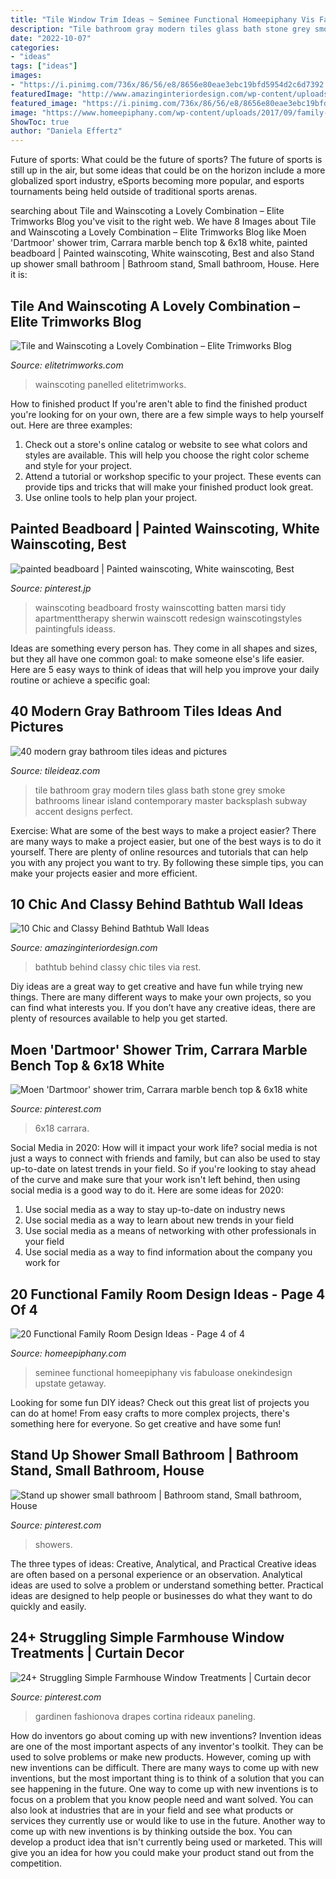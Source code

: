 ```yaml
---
title: "Tile Window Trim Ideas ~ Seminee Functional Homeepiphany Vis Fabuloase Onekindesign Upstate Getaway"
description: "Tile bathroom gray modern tiles glass bath stone grey smoke bathrooms linear island contemporary master backsplash subway accent designs perfect"
date: "2022-10-07"
categories:
- "ideas"
tags: ["ideas"]
images:
- "https://i.pinimg.com/736x/86/56/e8/8656e80eae3ebc19bfd5954d2c6d7392.jpg"
featuredImage: "http://www.amazinginteriordesign.com/wp-content/uploads/2016/08/10-chic-and-classy-behind-bathtub-wall-ideas-3.jpg"
featured_image: "https://i.pinimg.com/736x/86/56/e8/8656e80eae3ebc19bfd5954d2c6d7392.jpg"
image: "https://www.homeepiphany.com/wp-content/uploads/2017/09/family-rooms_359.jpg"
ShowToc: true
author: "Daniela Effertz"
---
```



Future of sports: What could be the future of sports?
The future of sports is still up in the air, but some ideas that could be on the horizon include a more globalized sport industry, eSports becoming more popular, and esports tournaments being held outside of traditional sports arenas.

	

		
searching about Tile and Wainscoting a Lovely Combination – Elite Trimworks Blog you've visit to the right web. We have 8 Images about Tile and Wainscoting a Lovely Combination – Elite Trimworks Blog like Moen &#039;Dartmoor&#039; shower trim, Carrara marble bench top &amp; 6x18 white, painted beadboard | Painted wainscoting, White wainscoting, Best and also Stand up shower small bathroom | Bathroom stand, Small bathroom, House. Here it is:
		
    
## Tile And Wainscoting A Lovely Combination – Elite Trimworks Blog

<img loading=lazy src="https://www.elitetrimworks.com/blog/wp-content/uploads/2018/05/Flat-panel-wainscoting-order-40188-2.jpg" onerror="this.onerror=null;this.src='https://tse1.mm.bing.net/th?id=OIP.jOh5qfgE4oWN1QhIkaUMXAHaJ4&amp;pid=15.1';" alt="Tile and Wainscoting a Lovely Combination – Elite Trimworks Blog">

_Source: elitetrimworks.com_

>wainscoting panelled elitetrimworks. 

	

How to finished product
If you're aren't able to find the finished product you're looking for on your own, there are a few simple ways to help yourself out. Here are three examples: 
1. Check out a store's online catalog or website to see what colors and styles are available. This will help you choose the right color scheme and style for your project.
2. Attend a tutorial or workshop specific to your project. These events can provide tips and tricks that will make your finished product look great.
3. Use online tools to help plan your project.

    
## Painted Beadboard | Painted Wainscoting, White Wainscoting, Best

<img loading=lazy src="https://i.pinimg.com/736x/13/03/20/1303206c3fd64b15da10dd05abaffb69.jpg" onerror="this.onerror=null;this.src='https://tse3.mm.bing.net/th?id=OIP.aQcH6Ar-Li3FVrIEuBCVGQHaLf&amp;pid=15.1';" alt="painted beadboard | Painted wainscoting, White wainscoting, Best">

_Source: pinterest.jp_

>wainscoting beadboard frosty wainscotting batten marsi tidy apartmenttherapy sherwin wainscott redesign wainscotingstyles paintingfuls ideass. 

	

Ideas are something every person has. They come in all shapes and sizes, but they all have one common goal: to make someone else's life easier. Here are 5 easy ways to think of ideas that will help you improve your daily routine or achieve a specific goal: 

    
## 40 Modern Gray Bathroom Tiles Ideas And Pictures

<img loading=lazy src="http://www.tileideaz.com/wp-content/uploads/2015/03/modern_gray_bathroom_tiles_7.jpg" onerror="this.onerror=null;this.src='https://tse1.mm.bing.net/th?id=OIP.YiySfz9xQ6K8JorP8IDRXAHaLJ&amp;pid=15.1';" alt="40 modern gray bathroom tiles ideas and pictures">

_Source: tileideaz.com_

>tile bathroom gray modern tiles glass bath stone grey smoke bathrooms linear island contemporary master backsplash subway accent designs perfect. 

	

Exercise: What are some of the best ways to make a project easier?
There are many ways to make a project easier, but one of the best ways is to do it yourself. There are plenty of online resources and tutorials that can help you with any project you want to try. By following these simple tips, you can make your projects easier and more efficient.

    
## 10 Chic And Classy Behind Bathtub Wall Ideas

<img loading=lazy src="http://www.amazinginteriordesign.com/wp-content/uploads/2016/08/10-chic-and-classy-behind-bathtub-wall-ideas-3.jpg" onerror="this.onerror=null;this.src='https://tse1.mm.bing.net/th?id=OIP.CsMxhQQaZ-4rEiLgKG9uowHaKt&amp;pid=15.1';" alt="10 Chic and Classy Behind Bathtub Wall Ideas">

_Source: amazinginteriordesign.com_

>bathtub behind classy chic tiles via rest. 

	

Diy ideas are a great way to get creative and have fun while trying new things. There are many different ways to make your own projects, so you can find what interests you. If you don’t have any creative ideas, there are plenty of resources available to help you get started.

    
## Moen &#039;Dartmoor&#039; Shower Trim, Carrara Marble Bench Top &amp; 6x18 White

<img loading=lazy src="https://i.pinimg.com/736x/75/89/64/7589643da597375876cb6096605ff39a.jpg" onerror="this.onerror=null;this.src='https://tse3.mm.bing.net/th?id=OIP.r81F65_dq9X439_gxzwHXgHaLH&amp;pid=15.1';" alt="Moen &#039;Dartmoor&#039; shower trim, Carrara marble bench top &amp; 6x18 white">

_Source: pinterest.com_

>6x18 carrara. 

	

Social Media in 2020: How will it impact your work life?
social media is not just a ways to connect with friends and family, but can also be used to stay up-to-date on latest trends in your field. So if you're looking to stay ahead of the curve and make sure that your work isn't left behind, then using social media is a good way to do it. Here are some ideas for 2020: 
1. Use social media as a way to stay up-to-date on industry news 
2. Use social media as a way to learn about new trends in your field 
3. Use social media as a means of networking with other professionals in your field 
4. Use social media as a way to find information about the company you work for 

    
## 20 Functional Family Room Design Ideas - Page 4 Of 4

<img loading=lazy src="https://www.homeepiphany.com/wp-content/uploads/2017/09/family-rooms_359.jpg" onerror="this.onerror=null;this.src='https://tse2.mm.bing.net/th?id=OIP.7EwtKPOqi-b5-LU0xc-7FQHaLO&amp;pid=15.1';" alt="20 Functional Family Room Design Ideas - Page 4 of 4">

_Source: homeepiphany.com_

>seminee functional homeepiphany vis fabuloase onekindesign upstate getaway. 

	

Looking for some fun DIY ideas? Check out this great list of projects you can do at home! From easy crafts to more complex projects, there's something here for everyone. So get creative and have some fun!

    
## Stand Up Shower Small Bathroom | Bathroom Stand, Small Bathroom, House

<img loading=lazy src="https://i.pinimg.com/736x/41/85/26/4185266fc2450ca4f5075ef86c27fb9d.jpg" onerror="this.onerror=null;this.src='https://tse2.mm.bing.net/th?id=OIP.zgM6H443NaPPRyV60GS_8QHaJ3&amp;pid=15.1';" alt="Stand up shower small bathroom | Bathroom stand, Small bathroom, House">

_Source: pinterest.com_

>showers. 

	

The three types of ideas: Creative, Analytical, and Practical
Creative ideas are often based on a personal experience or an observation. Analytical ideas are used to solve a problem or understand something better. Practical ideas are designed to help people or businesses do what they want to do quickly and easily.

    
## 24+ Struggling Simple Farmhouse Window Treatments | Curtain Decor

<img loading=lazy src="https://i.pinimg.com/736x/86/56/e8/8656e80eae3ebc19bfd5954d2c6d7392.jpg" onerror="this.onerror=null;this.src='https://tse1.mm.bing.net/th?id=OIP.RjYxJFi2b7MYQSl0MfCV3AHaKl&amp;pid=15.1';" alt="24+ Struggling Simple Farmhouse Window Treatments | Curtain decor">

_Source: pinterest.com_

>gardinen fashionova drapes cortina rideaux paneling. 

	

How do inventors go about coming up with new inventions?
Invention ideas are one of the most important aspects of any inventor's toolkit. They can be used to solve problems or make new products. However, coming up with new inventions can be difficult. There are many ways to come up with new inventions, but the most important thing is to think of a solution that you can see happening in the future.
One way to come up with new inventions is to focus on a problem that you know people need and want solved. You can also look at industries that are in your field and see what products or services they currently use or would like to use in the future. Another way to come up with new inventions is by thinking outside the box. You can develop a product idea that isn't currently being used or marketed. This will give you an idea for how you could make your product stand out from the competition.

